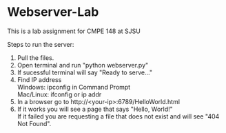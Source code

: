 # Webserver-Lab
This is a lab assignment for CMPE 148 at SJSU

Steps to run the server:
1. Pull the files.
2. Open terminal and run "python webserver.py"
3. If sucessful terminal will say "Ready to serve..."
4. Find IP address  
       Windows: ipconfig in Command Prompt  
       Mac/Linux: ifconfig or ip addr
5. In a browser go to http://\<your-ip\>:6789/HelloWorld.html
6. If it works you will see a page that says "Hello, World!"  
   If it failed you are requesting a file that does not exist and will see "404 Not Found".
